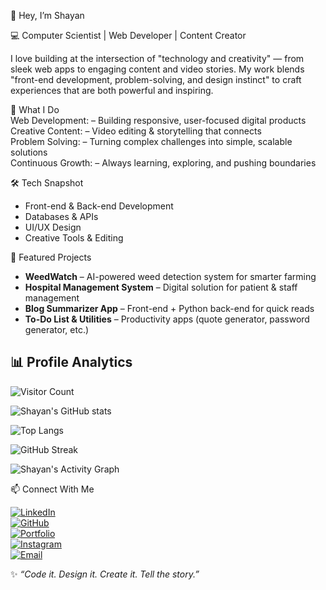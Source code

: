 👋 Hey, I’m Shayan  

💻 Computer Scientist | Web Developer | Content Creator 

I love building at the intersection of "technology and creativity" — from sleek web apps to engaging content and video stories. My work blends "front-end development, problem-solving, and design instinct" to craft experiences that are both powerful and inspiring.  

🚀 What I Do  
Web Development: – Building responsive, user-focused digital products  
Creative Content: – Video editing & storytelling that connects  
Problem Solving: – Turning complex challenges into simple, scalable solutions  
Continuous Growth: – Always learning, exploring, and pushing boundaries  


🛠️ Tech Snapshot  
- Front-end & Back-end Development  
- Databases & APIs  
- UI/UX Design  
- Creative Tools & Editing  


🌟 Featured Projects  
- **WeedWatch** – AI-powered weed detection system for smarter farming  
- **Hospital Management System** – Digital solution for patient & staff management  
- **Blog Summarizer App** – Front-end + Python back-end for quick reads  
- **To-Do List & Utilities** – Productivity apps (quote generator, password generator, etc.) 

## 📊 Profile Analytics  

![Visitor Count](https://komarev.com/ghpvc/?username=shayan-qazmi&color=blue&style=flat&label=Profile+Views)  

![Shayan's GitHub stats](https://github-readme-stats.vercel.app/api?username=shayan-qazmi&show_icons=true&theme=tokyonight)  

![Top Langs](https://github-readme-stats.vercel.app/api/top-langs/?username=shayan-qazmi&layout=compact&theme=tokyonight)  

![GitHub Streak](https://github-readme-streak-stats.herokuapp.com/?user=shayan-qazmi&theme=tokyonight)  

![Shayan's Activity Graph](https://github-readme-activity-graph.vercel.app/graph?username=shayan-qazmi&theme=tokyo-night)



📫 Connect With Me  

[![LinkedIn](https://img.shields.io/badge/LinkedIn-0A66C2?style=flat&logo=linkedin&logoColor=white)](https://www.linkedin.com/in/syed-shayan-haider/)  
[![GitHub](https://img.shields.io/badge/GitHub-171515?style=flat&logo=github&logoColor=white)](https://github.com/shayan-qazmi)  
[![Portfolio](https://img.shields.io/badge/Portfolio-000000?style=flat&logo=firefox&logoColor=white)](https://shayanqazmi.netlify.app/)  
[![Instagram](https://img.shields.io/badge/Instagram-E4405F?style=flat&logo=instagram&logoColor=white)](https://instagram.com/shayanqazmi)  
[![Email](https://img.shields.io/badge/Email-D14836?style=flat&logo=gmail&logoColor=white)](mailto:shayanhaiderqazmi@gmail.com)  



✨ *“Code it. Design it. Create it. Tell the story.”*  
